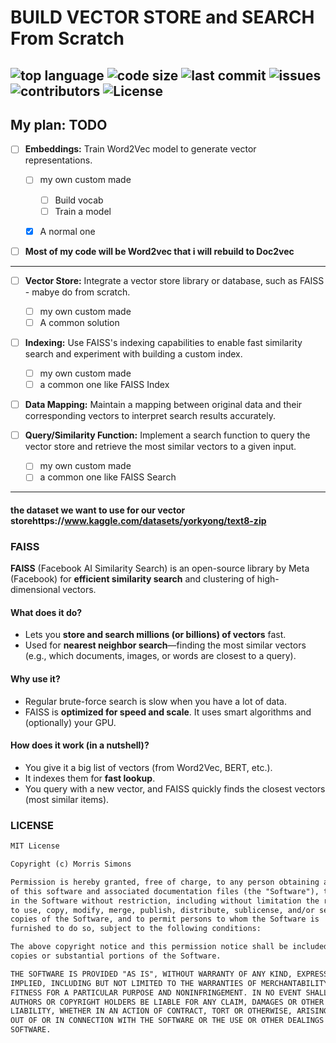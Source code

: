# BUILD VECTOR STORE and  SEARCH From Scratch
![top language](https://img.shields.io/github/languages/top/gpt-null/template)
![code size](https://img.shields.io/github/languages/code-size/gpt-null/template)
![last commit](https://img.shields.io/github/last-commit/gpt-null/template)
![issues](https://img.shields.io/github/issues/gpt-null/template)
![contributors](https://img.shields.io/github/contributors/gpt-null/template)
![License](https://img.shields.io/github/license/gpt-null/template)
---
## My plan: TODO
- [ ] **Embeddings:** Train Word2Vec model to generate vector representations.
    - [ ] my own custom made
        - [ ] Build vocab
        - [ ] Train a model
    - [x] A normal one


- [ ] **Most of my code will be Word2vec that i will rebuild to Doc2vec**

--- 

- [ ] **Vector Store:** Integrate a vector store library or database, such as FAISS - mabye do from scratch.
    - [ ] my own custom made
    - [ ] A common solution

- [ ] **Indexing:** Use FAISS's indexing capabilities to enable fast similarity search and experiment with building a custom index.
    - [ ] my own custom made
    - [ ] a common one like FAISS Index

- [ ] **Data Mapping:** Maintain a mapping between original data and their corresponding vectors to interpret search results accurately.

- [ ] **Query/Similarity Function:** Implement a search function to query the vector store and retrieve the most similar vectors to a given input.
    - [ ] my own custom made
    - [ ] a common one like FAISS Search
---

#### the dataset we want to use for our vector storehttps://www.kaggle.com/datasets/yorkyong/text8-zip

### FAISS

**FAISS** (Facebook AI Similarity Search) is an open-source library by Meta (Facebook) for **efficient similarity search** and clustering of high-dimensional vectors.

#### What does it do?

* Lets you **store and search millions (or billions) of vectors** fast.
* Used for **nearest neighbor search**—finding the most similar vectors (e.g., which documents, images, or words are closest to a query).

#### Why use it?

* Regular brute-force search is slow when you have a lot of data.
* FAISS is **optimized for speed and scale**. It uses smart algorithms and (optionally) your GPU.

#### How does it work (in a nutshell)?

* You give it a big list of vectors (from Word2Vec, BERT, etc.).
* It indexes them for **fast lookup**.
* You query with a new vector, and FAISS quickly finds the closest vectors (most similar items).




### LICENSE

```markdown
MIT License

Copyright (c) Morris Simons

Permission is hereby granted, free of charge, to any person obtaining a copy
of this software and associated documentation files (the "Software"), to deal
in the Software without restriction, including without limitation the rights
to use, copy, modify, merge, publish, distribute, sublicense, and/or sell
copies of the Software, and to permit persons to whom the Software is
furnished to do so, subject to the following conditions:

The above copyright notice and this permission notice shall be included in all
copies or substantial portions of the Software.

THE SOFTWARE IS PROVIDED "AS IS", WITHOUT WARRANTY OF ANY KIND, EXPRESS OR
IMPLIED, INCLUDING BUT NOT LIMITED TO THE WARRANTIES OF MERCHANTABILITY,
FITNESS FOR A PARTICULAR PURPOSE AND NONINFRINGEMENT. IN NO EVENT SHALL THE
AUTHORS OR COPYRIGHT HOLDERS BE LIABLE FOR ANY CLAIM, DAMAGES OR OTHER
LIABILITY, WHETHER IN AN ACTION OF CONTRACT, TORT OR OTHERWISE, ARISING FROM,
OUT OF OR IN CONNECTION WITH THE SOFTWARE OR THE USE OR OTHER DEALINGS IN THE
SOFTWARE.
```